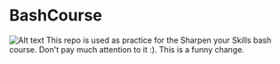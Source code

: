 # BashCourse
![Alt text](my_image.png)
This repo is used as practice for the Sharpen your Skills bash course. Don't pay much attention to it :).
This is a funny change.
